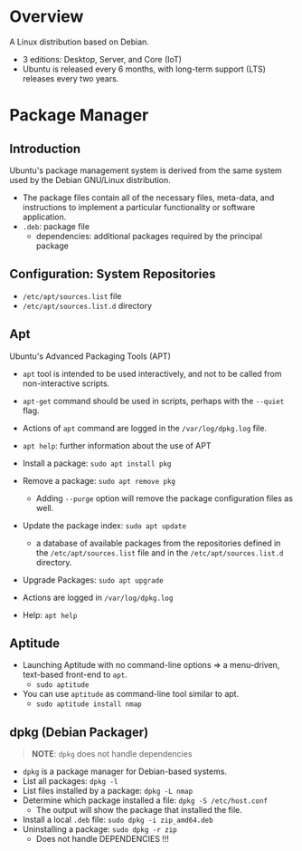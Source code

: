 # Overview

A Linux distribution based on Debian.
- 3 editions: Desktop, Server, and Core (IoT)
- Ubuntu is released every 6 months, with long-term support (LTS)
  releases every two years.

# Package Manager

## Introduction

Ubuntu's package management system is derived from the same system used
by the Debian GNU/Linux distribution.
- The package files contain all of the necessary files, meta-data, and
  instructions to implement a particular functionality or software
  application.
- `.deb`: package file
    + dependencies: additional packages required by the principal
      package

## Configuration: System Repositories

- `/etc/apt/sources.list` file
- `/etc/apt/sources.list.d` directory


## Apt

Ubuntu's Advanced Packaging Tools (APT)
- `apt` tool is intended to be used interactively, and not to be called
  from non-interactive scripts.
- `apt-get` command should be used in scripts, perhaps with the
  `--quiet` flag.
- Actions of `apt` command are logged in the `/var/log/dpkg.log` file.
- `apt help`: further information about the use of APT

- Install a package: `sudo apt install pkg`
- Remove a package: `sudo apt remove pkg`
    + Adding `--purge` option will remove the package configuration
      files as well.
- Update the package index: `sudo apt update`
    + a database of available packages from the repositories defined in
      the `/etc/apt/sources.list` file and in the
      `/etc/apt/sources.list.d` directory.
- Upgrade Packages: `sudo apt upgrade`
- Actions are logged in `/var/log/dpkg.log`
- Help: `apt help`

## Aptitude

- Launching Aptitude with no command-line options => a menu-driven,
  text-based front-end to `apt`.
    + `sudo aptitude`
- You can use `aptitude` as command-line tool similar to apt.
    + `sudo aptitude install nmap`

## dpkg (Debian Packager)

>**NOTE**: `dpkg` does not handle dependencies

- `dpkg` is a package manager for Debian-based systems.
- List all packages: `dpkg -l`
- List files installed by a package: `dpkg -L nmap`
- Determine which package installed a file: `dpkg -S /etc/host.conf`
    + The output will show the package that installed the file.
- Install a local `.deb` file: `sudo dpkg -i zip_amd64.deb`
- Uninstalling a package: `sudo dpkg -r zip`
    + Does not handle DEPENDENCIES !!!


